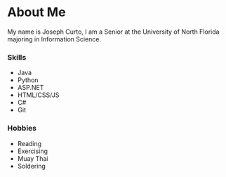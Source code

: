 
# About Me
My name is Joseph Curto, I am a Senior at the University of North Florida majoring in Information Science. 

### Skills
  - Java
  - Python
  - ASP.NET
  - HTML/CSS/JS
  - C#
  - Git
   
### Hobbies
 - Reading
 - Exercising
 - Muay Thai
 - Soldering

